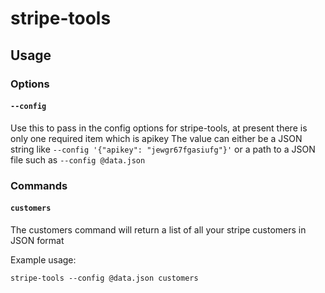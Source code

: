 # stripe-tools

## Usage

### Options

#### `--config`

Use this to pass in the config options for stripe-tools, at present there is only one required item which is apikey
The value can either be a JSON string like `--config '{"apikey": "jewgr67fgasiufg"}'` or a path to a JSON file such
as `--config @data.json`

### Commands

#### `customers`

The customers command will return a list of all your stripe customers in JSON format

Example usage: 
```
stripe-tools --config @data.json customers
```

